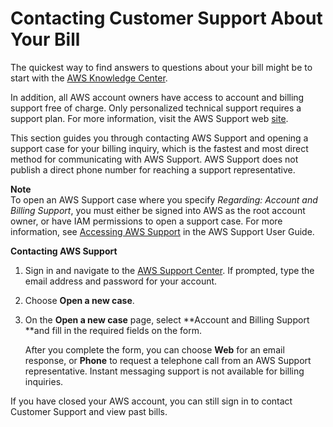 # Contacting Customer Support About Your Bill<a name="billing-get-answers"></a>

The quickest way to find answers to questions about your bill might be to start with the [AWS Knowledge Center](http://aws.amazon.com/premiumsupport/knowledge-center/)\.

In addition, all AWS account owners have access to account and billing support free of charge\. Only personalized technical support requires a support plan\. For more information, visit the AWS Support web [site](https://aws.amazon.com/premiumsupport/)\.

This section guides you through contacting AWS Support and opening a support case for your billing inquiry, which is the fastest and most direct method for communicating with AWS Support\. AWS Support does not publish a direct phone number for reaching a support representative\. 

**Note**  
To open an AWS Support case where you specify *Regarding: Account and Billing Support*, you must either be signed into AWS as the root account owner, or have IAM permissions to open a support case\. For more information, see [Accessing AWS Support](https://docs.aws.amazon.com/awssupport/latest/user/getting-started.html#accessing-support) in the AWS Support User Guide\.

**Contacting AWS Support**

1. Sign in and navigate to the [AWS Support Center](http://aws.amazon.com/support)\. If prompted, type the email address and password for your account\. 

1. Choose **Open a new case**\. 

1. On the **Open a new case** page, select **Account and Billing Support **and fill in the required fields on the form\. 

   After you complete the form, you can choose **Web** for an email response, or **Phone** to request a telephone call from an AWS Support representative\. Instant messaging support is not available for billing inquiries\. 

If you have closed your AWS account, you can still sign in to contact Customer Support and view past bills\.